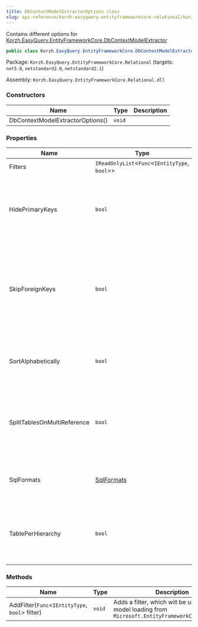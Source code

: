 ```yaml
---
title: DbContextModelExtractorOptions class
slug: api-reference/korzh-easyquery-entityframeworkcore-relational/korzh-easyquery-entityframeworkcore-namespace/dbcontextmodelextractoroptions-class
---
```


Contains different options for [Korzh.EasyQuery.EntityFrameworkCore.DbContextModelExtractor](//easyquery/docs/api-reference/korzh-easyquery-entityframeworkcore-relational/korzh-easyquery-entityframeworkcore-namespace/dbcontextmodelextractor-class)
```csharp
public class Korzh.EasyQuery.EntityFrameworkCore.DbContextModelExtractorOptions

```
Package: `Korzh.EasyQuery.EntityFrameworkCore.Relational` (targets: `net5.0`, `netstandard2.0`, `netstandard2.1`)

Assembly: `Korzh.EasyQuery.EntityFrameworkCore.Relational.dll`

### Constructors

| Name | Type | Description | 
| --- | --- | --- | 
| DbContextModelExtractorOptions() | `void` |  | 


### Properties

| Name | Type | Description | 
| --- | --- | --- | 
| Filters | `IReadOnlyList`&lt;`Func`&lt;`IEntityType`, `bool`&gt;&gt; | The Filtes | 
| HidePrimaryKeys | `bool` | Gets or sets a value indicating whether we need to hide primary key fields in the data model. | 
| SkipForeignKeys | `bool` | Gets or sets a value indicating whether we need to skip foreign key fields and don't include them into the data model. | 
| SortAlphabetically | `bool` | If true, sorts all entities and their attributes in alphabet order | 
| SplitTablesOnMultiReference | `bool` | Split one table on two (or more) if there are multi-references between two tables | 
| SqlFormats | [SqlFormats](//easyquery/docs/api-reference/korzh-easyquery-db/korzh-easyquery-db-namespace/sqlformats-class) | Gets or sets the SQL formats used during the model extraction | 
| TablePerHierarchy | `bool` | If true, add one table for each entity derived from one abstract type | 


### Methods

| Name | Type | Description | 
| --- | --- | --- | 
| AddFilter(`Func`&lt;`IEntityType`, `bool`&gt; filter) | `void` | Adds a filter, which will be used during model loading from `Microsoft.EntityFrameworkCore.DbContext` |